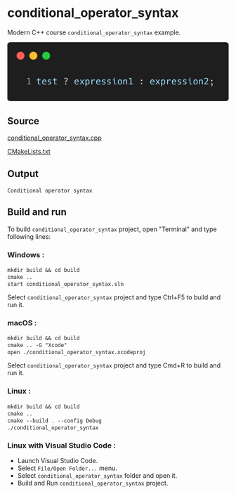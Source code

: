 # conditional_operator_syntax

Modern C++ course `conditional_operator_syntax` example.

![conditional_operator_syntax](../../../docs/pictures/language_basics/conditional_operator_syntax.png)

## Source

[conditional_operator_syntax.cpp](conditional_operator_syntax.cpp)

[CMakeLists.txt](CMakeLists.txt)

## Output

```
Conditional operator syntax
```

## Build and run

To build `conditional_operator_syntax` project, open "Terminal" and type following lines:

### Windows :

``` shell
mkdir build && cd build
cmake .. 
start conditional_operator_syntax.sln
```

Select `conditional_operator_syntax` project and type Ctrl+F5 to build and run it.

### macOS :

``` shell
mkdir build && cd build
cmake .. -G "Xcode"
open ./conditional_operator_syntax.xcodeproj
```

Select `conditional_operator_syntax` project and type Cmd+R to build and run it.

### Linux :

``` shell
mkdir build && cd build
cmake .. 
cmake --build . --config Debug
./conditional_operator_syntax
```

### Linux with Visual Studio Code :

* Launch Visual Studio Code.
* Select `File/Open Folder...` menu.
* Select `conditional_operator_syntax` folder and open it.
* Build and Run `conditional_operator_syntax` project.
